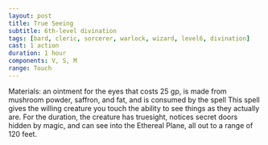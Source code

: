 ```yaml
---
layout: post
title: True Seeing
subtitle: 6th-level divination
tags: [bard, cleric, sorcerer, warlock, wizard, level6, divination]
cast: 1 action
duration: 1 hour
components: V, S, M
range: Touch
---
```

Materials: an ointment for the eyes that costs 25 gp, is made from mushroom powder, saffron, and fat, and is consumed by the spell
This spell gives the willing creature you touch the ability to see things as they actually are. For the duration, the creature has truesight, notices secret doors hidden by magic, and can see into the Ethereal Plane, all out to a range of 120 feet.